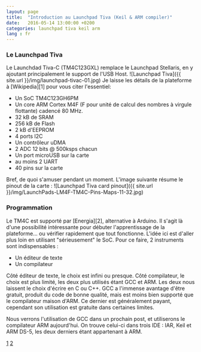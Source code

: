 ```yaml
---
layout: page
title:  "Introduction au Launchpad Tiva (Keil & ARM compiler)"
date:   2016-05-14 13:00:00 +0200
categories: launchpad tiva keil arm
lang : fr
---
```


### Le Launchpad Tiva
Le Launchdad Tiva-C (TM4C123GXL) remplace le Launchpad Stellaris, en y ajoutant principalement le support de l'USB Host.
![Launchpad Tiva]({{ site.url }}/img/launchpad-tivac-01.jpg)
Je laisse les détails de la plateforme à [Wikipedia][1] pour vous citer l'essentiel:

* Un SoC TM4C123GH6PM
* Un core ARM Cortex M4F (F pour unité de calcul des nombres à virgule flottante) cadencé 80 MHz.
* 32 kB de SRAM
* 256 kB de Flash
* 2 kB d'EEPROM
* 4 ports I2C
* Un contrôleur uDMA
* 2 ADC 12 bits @ 500ksps chacun
* Un port microUSB sur la carte
* au moins 2 UART
* 40 pins sur la carte

Bref, de quoi s'amuser pendant un moment. L'image suivante résume le pinout de la carte :
![Launchpad Tiva card pinout]({{ site.url }}/img/LaunchPads-LM4F-TM4C-Pins-Maps-11-32.jpg)

### Programmation
Le TM4C est supporté par [Energia][2], alternative à Arduino. Il s'agit là d'une possibilité intéressante pour débuter l'apprentissage de la plateforme... ou vérifier rapidement que tout fonctionne.
L'idée ici est d'aller plus loin en utilisant "sérieusement" le SoC. Pour ce faire, 2 instruments sont indispensables :

* Un éditeur de texte
* Un compilateur

Côté éditeur de texte, le choix est infini ou presque. Côté compilateur, le choix est plus limité, les deux plus utilisés étant GCC et ARM. Les deux nous laissent le choix d'écrire en C ou C++. GCC a l'immense avantage d'être gratuit, produit du code de bonne qualité, mais est moins bien supporté que le compilateur maison d'ARM. Ce dernier est généralement payant, cependant son utilisation est gratuite dans certaines limites.

Nous verrons l'utilisation de GCC dans un prochain post, et utiliserons le compilateur ARM aujourd'hui. On trouve celui-ci dans trois IDE : IAR, Keil et ARM DS-5, les deux derniers étant appartenant à ARM.


[1](https://en.wikipedia.org/wiki/Tiva-C_LaunchPad)
[2](http://energia.nu)
